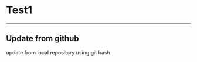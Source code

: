 # Test1
************************************
Update from github
----------------------
update from local repository using git bash

